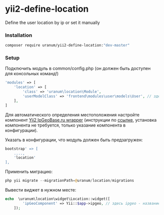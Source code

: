 # yii2-define-location
Define the user location by ip or set it manually

### Installation
```bash
composer require uranum/yii2-define-location:"dev-master"
```

### Setup
Подключить модуль в common/config.php (он должен быть доступен для консольных команд!)
```php
'modules' => [
    'location' => [
        'class' => 'uranum\location\Module',
        'userModelClass' => 'frontend\modules\user\models\User', // здесь указать класс модели User
    ],
]
```
Для автоматического определения местоположения настройте компонент [Yii2 IpGeoBase.ru wrapper](https://github.com/himiklab/yii2-ipgeobase-component)
(инструкции по [ссылке](https://github.com/himiklab/yii2-ipgeobase-component#Установка), установка компонента не требуется, только
указание компонента в конфигурации).

Указать в конфигурации, что модуль должен быть предзагружен:
```php
bootstrap' => [
    ....,
    'location'
],
```
Применить миграцию:
```php
php yii migrate --migrationPath=@uranum/location/migrations
```

Вывести виджет в нужном месте:
```php
echo  \uranum\location\widget\Location::widget([
        'ipGeoComponent' => Yii::$app->ipgeo, // здесь ipgeo - название компонента himiklab\ipgeobase\IpGeoBase, указанного в секции components в config
    ]);
```